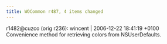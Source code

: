 ```yaml
---
title: WOCommon r487, 4 items changed
---
```


r1482@cuzco (orig r236): wincent | 2006-12-22 18:41:19 +0100 Convenience method for retrieving colors from NSUserDefaults.

